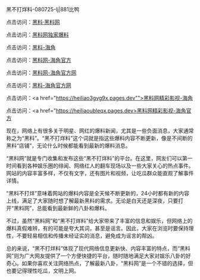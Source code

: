 黑不打烊料-080725-lj|881比鸭

点击访问：<a href="https://heiliaotlyq53.pages.dev">黑料·黑料网</a>

点击访问：<a href="https://heiliaoyvnrda.pages.dev">黑料网独家爆料</a>

点击访问：<a href="https://heiliaokof3cy.pages.dev">黑料-海角</a>

点击访问：<a href="https://heiliaoxfe5rb.pages.dev">黑料网-海角官方</a>

点击访问：<a href="https://heiliaokof3cy.pages.dev">黑料网-海角官方网</a>

点击访问：<a href="https://heiliaolvzlu3.pages.dev">黑料-海角官方网</a>

点击访问：<a href="https://heiliao3gvg9x.pages.dev"">黑料网精彩影视-海角</a>

点击访问：<a href="https://heiliaoubleqx.pages.dev>黑料网精彩影视-海角官方</a>

现在，网络上有很多关于明星、网红的爆料新闻，尤其是一些负面消息，大家通常称之为“黑料”。“黑不打烊料”这个词就是指这些爆料内容不断更新，像是不间断的黑料“店铺”，无论什么时候都能看到最新的爆料消息。

“黑料网”就是专门收集和发布这些“黑不打烊料”的平台。在这里，网友们可以第一时间看到各种娱乐圈的绯闻、网络红人的翻车现场以及一些大家关心的热点事件。网站的内容丰富多样，不仅有文字，还有图片和视频，让吃瓜群众能直观了解事件详情。

“黑料不打烊”意味着网站的爆料内容是全天候不断更新的，24小时都有新的内容上线，满足了大家随时想了解最新黑料的需求。无论是白天还是深夜，只要打开“黑料网”，总能看到最新鲜的八卦和爆料。

不过，虽然“黑料网”和“黑不打烊料”给大家带来了丰富的信息和娱乐，但网络上的爆料真假难辨，有的可能是夸大其词，甚至是谣言。因此，大家在浏览时要保持理性，不要轻易相信和传播未经证实的消息，避免成为谣言的帮凶。

总的来说，“黑不打烊料”体现了现代网络信息更新快、内容丰富的特点，而“黑料网”则为广大网友提供了一个方便快捷的平台，随时随地满足大家对娱乐八卦的好奇心。如果你喜欢关注网络热点，了解最新八卦，“黑料网”是一个不错的选择，但也要记得理性吃瓜，文明上网。


